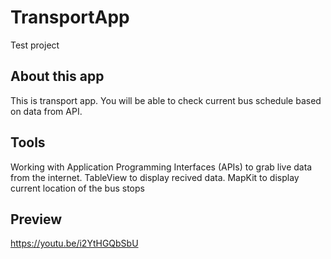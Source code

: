 # TransportApp
Test project

## About this app
This is transport app. You will be able to check current bus schedule based on data from API.

## Tools
Working with Application Programming Interfaces (APIs) to grab live data from the internet.
TableView to display recived data.
MapKit to display current location of the bus stops

## Preview
https://youtu.be/i2YtHGQbSbU
